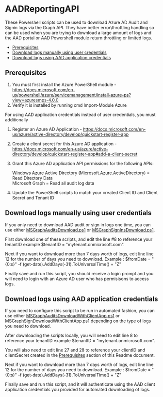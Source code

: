

# AADReportingAPI

These Powershell scripts can be used to download Azure AD Audit and Signin logs via the Graph API.  They have better error\throttling handling so can be used when you are trying to download a large amount of logs and the AAD portal or AAD Powershell module return throttling or limited logs.

  * [Prerequisites](#prerequisites)
  * [Download logs manually using user credentials](#download-logs-manually-using-user-credentials)
  * [Download logs using AAD application credentials](#download-logs-using-aad-application-credentials)

## Prerequisites
1. You must first install the Azure PowerShell module - https://docs.microsoft.com/en-us/powershell/azure/servicemanagement/install-azure-ps?view=azuresmps-4.0.0
2. Verify it is installed by running cmd Import-Module Azure

For using AAD application credentials instead of user credentials, you must additionally
1. Register an Azure AD Application - https://docs.microsoft.com/en-us/azure/active-directory/develop/quickstart-register-app
2. Create a client secret for this Azure AD application - https://docs.microsoft.com/en-us/azure/active-directory/develop/quickstart-register-app#add-a-client-secret
3. Grant this Azure AD application API permissions for the following APIs:

    Windows Azure Active Directory (Microsoft.Azure.ActiveDirectory) = Read Directory Data <br>
    Microsoft Graph                                                  = Read all audit log data

4. Update the PowerShell scripts to match your created Client ID and Client Secret and Tenant ID

## Download logs manually using user credentials

If you only need to download AAD audit or sign in logs one time, you can use either [MSGraphAuditsDownload.ps1](https://github.com/jasonfritts/AADReportingAPI/blob/master/MSGraphAuditsDownload.ps1) or [MSGraphSignInsDownload.ps1](https://github.com/jasonfritts/AADReportingAPI/blob/master/MSGraphSignInsDownload.ps1).

First download one of these scripts, and edit the line #8 to reference your tenantID  example $tenantID = "mytenant.onmicrosoft.com".

Next if you want to download more than 7 days worth of logs, edit line line 12 for the number of days you need to download.  Example : $fromDate = "{0:s}" -f (get-date).AddDays(-31).ToUniversalTime() + "Z"

Finally save and run this script, you should receive a login prompt and you will need to login with an Azure AD user who has permisisons to access logs.

## Download logs using AAD application credentials

If you need to configure this script to be run in automated fashion, you can use either [MSGraphAuditsDownloadWithClientApp.ps1](https://github.com/jasonfritts/AADReportingAPI/blob/master/MSGraphAuditsDownloadWithClientApp.ps1) or [MSGraphSignDownloadWithClientApp.ps1](https://github.com/jasonfritts/AADReportingAPI/blob/master/MSGraphSignDownloadWithClientApp.ps1) depending on the type of logs you need to download.

After downloading the scripts locally, you will need to edit line 8 to reference your tenantID  example $tenantID = "mytenant.onmicrosoft.com".

You will also need to edit line 27 and 28 to reference your clientID and clientSecret created in the [Prerequisites](#prerequisites) section of this Readme document.

Next if you want to download more than 7 days worth of logs, edit line line 12 for the number of days you need to download.  Example : $fromDate = "{0:s}" -f (get-date).AddDays(-31).ToUniversalTime() + "Z"

Finally save and run this script, and it will authenticate using the AAD client application credentials you provided for automated downloading of logs.
